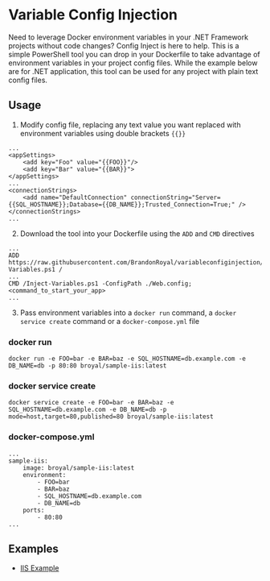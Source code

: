 # Variable Config Injection
Need to leverage Docker environment variables in your .NET Framework projects without code changes?  Config Inject is here to help.  This is a simple PowerShell tool you can drop in your Dockerfile to take advantage of environment variables in your project config files. While the example below are for .NET application, this tool can be used for any project with plain text config files.

## Usage
1) Modify config file, replacing any text value you want replaced with environment variables using double brackets `{{}}`
```
...
<appSettings>
    <add key="Foo" value="{{FOO}}"/>
    <add key="Bar" value="{{BAR}}">
</appSettings>
...
<connectionStrings>
    <add name="DefaultConnection" connectionString="Server={{SQL_HOSTNAME}};Database={{DB_NAME}};Trusted_Connection=True;" />
</connectionStrings>
...
```


2) Download the tool into your Dockerfile using the `ADD` and `CMD` directives
```
...
ADD https://raw.githubusercontent.com/BrandonRoyal/variableconfiginjection/master/Inject-Variables.ps1 /
...
CMD /Inject-Variables.ps1 -ConfigPath ./Web.config; <command_to_start_your_app>
...
```

3) Pass environment variables into a `docker run` command, a `docker service create` command or a `docker-compose.yml` file

### docker run
```
docker run -e FOO=bar -e BAR=baz -e SQL_HOSTNAME=db.example.com -e DB_NAME=db -p 80:80 broyal/sample-iis:latest
```

### docker service create
```
docker service create -e FOO=bar -e BAR=baz -e SQL_HOSTNAME=db.example.com -e DB_NAME=db -p mode=host,target=80,published=80 broyal/sample-iis:latest
```

### docker-compose.yml
```
...
sample-iis:
    image: broyal/sample-iis:latest
    environment: 
        - FOO=bar
        - BAR=baz
        - SQL_HOSTNAME=db.example.com
        - DB_NAME=db
    ports:
        - 80:80
...
```

## Examples

* [IIS Example](/examples/IIS/)